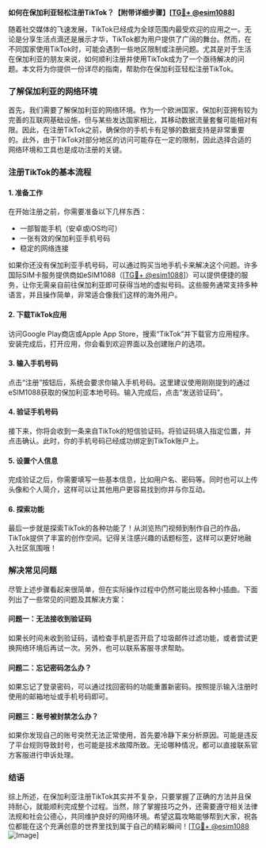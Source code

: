 **如何在保加利亚轻松注册TikTok？【附带详细步骤】[[TG💪+ @esim1088](https://t.me/s/esim1088)]**

随着社交媒体的飞速发展，TikTok已经成为全球范围内最受欢迎的应用之一。无论是分享生活点滴还是展示才华，TikTok都为用户提供了广阔的舞台。然而，在不同国家使用TikTok时，可能会遇到一些地区限制或注册问题。尤其是对于生活在保加利亚的朋友来说，如何顺利注册并使用TikTok成为了一个亟待解决的问题。本文将为你提供一份详尽的指南，帮助你在保加利亚轻松注册TikTok。

### 了解保加利亚的网络环境

首先，我们需要了解保加利亚的网络环境。作为一个欧洲国家，保加利亚拥有较为完善的互联网基础设施，但与某些发达国家相比，其移动数据流量套餐可能相对有限。因此，在注册TikTok之前，确保你的手机卡有足够的数据支持是非常重要的。此外，由于TikTok对部分地区的访问可能存在一定的限制，因此选择合适的网络环境和工具也是成功注册的关键。

### 注册TikTok的基本流程

#### 1. 准备工作

在开始注册之前，你需要准备以下几样东西：
- 一部智能手机（安卓或iOS均可）
- 一张有效的保加利亚手机号码
- 稳定的网络连接

如果你还没有保加利亚手机号码，可以通过购买当地手机卡来解决这个问题。许多国际SIM卡服务提供商如eSIM1088（[[TG💪+ @esim1088](https://t.me/s/esim1088)]）可以提供便捷的服务，让你无需亲自前往保加利亚即可获得当地的虚拟号码。这些服务通常支持多种语言，并且操作简单，非常适合像我们这样的海外用户。

#### 2. 下载TikTok应用

访问Google Play商店或Apple App Store，搜索“TikTok”并下载官方应用程序。安装完成后，打开应用，你会看到欢迎界面以及创建账户的选项。

#### 3. 输入手机号码

点击“注册”按钮后，系统会要求你输入手机号码。这里建议使用刚刚提到的通过eSIM1088获取的保加利亚本地号码。输入完成后，点击“发送验证码”。

#### 4. 验证手机号码

接下来，你将会收到一条来自TikTok的短信验证码。将验证码填入指定位置，并点击确认。此时，你的手机号码已经成功绑定到TikTok账户上。

#### 5. 设置个人信息

完成验证之后，你需要填写一些基本信息，比如用户名、密码等。同时也可以上传头像和个人简介，这样可以让其他用户更容易找到你并与你互动。

#### 6. 探索功能

最后一步就是探索TikTok的各种功能了！从浏览热门视频到制作自己的作品，TikTok提供了丰富的创作空间。记得关注感兴趣的话题标签，这样可以更好地融入社区氛围哦！

### 解决常见问题

尽管上述步骤看起来很简单，但在实际操作过程中仍然可能出现各种小插曲。下面列出了一些常见的问题及其解决方案：

#### 问题一：无法接收到验证码

如果长时间未收到验证码，请检查手机是否开启了垃圾邮件过滤功能，或者尝试更换网络环境后再试一次。另外，也可以联系客服寻求帮助。

#### 问题二：忘记密码怎么办？

如果忘记了登录密码，可以通过找回密码的功能重置新密码。按照提示输入注册时使用的邮箱地址或手机号码即可。

#### 问题三：账号被封禁怎么办？

如果你发现自己的账号突然无法正常使用，首先要冷静下来分析原因。可能是违反了平台规则导致封号，也可能是技术故障所致。无论哪种情况，都可以直接联系官方客服进行申诉处理。

### 结语

综上所述，在保加利亚注册TikTok其实并不复杂，只要掌握了正确的方法并且保持耐心，就能顺利完成整个过程。当然，除了掌握技巧之外，还需要遵守相关法律法规和社会公德心，共同维护良好的网络环境。希望这篇攻略能够帮到大家，祝各位都能在这个充满创意的世界里找到属于自己的精彩瞬间！[[TG💪+ @esim1088](https://t.me/s/esim1088) ![Image](https://i.postimg.cc/4NQfJmqS/Snipaste-2025-05-13-00-14-12.png)]
